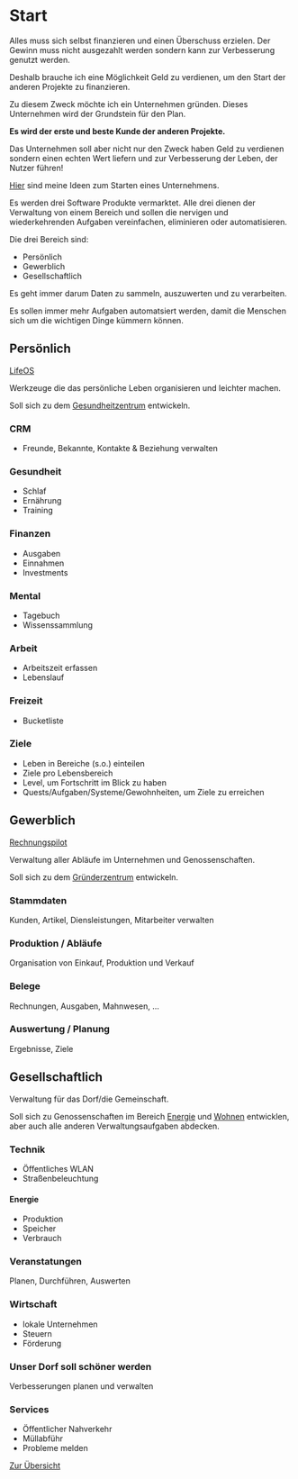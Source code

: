 # Start

Alles muss sich selbst finanzieren und einen Überschuss erzielen. Der Gewinn muss nicht ausgezahlt werden sondern kann zur Verbesserung genutzt werden.

Deshalb brauche ich eine Möglichkeit Geld zu verdienen, um den Start der  anderen Projekte zu finanzieren.

Zu diesem Zweck möchte ich ein Unternehmen gründen. Dieses Unternehmen wird der Grundstein für den Plan.

**Es wird der erste und beste Kunde der anderen Projekte.**

Das Unternehmen soll aber nicht nur den Zweck haben Geld zu verdienen sondern einen echten Wert liefern und zur Verbesserung der Leben, der Nutzer führen!

[Hier](../business/starten.md) sind meine Ideen zum Starten eines Unternehmens.

Es werden drei Software Produkte vermarktet. Alle drei dienen der Verwaltung von einem Bereich und sollen die nervigen und wiederkehrenden Aufgaben vereinfachen, eliminieren oder automatisieren.

Die drei Bereich sind:

- Persönlich
- Gewerblich
- Gesellschaftlich

Es geht immer darum Daten zu sammeln, auszuwerten und zu verarbeiten. 

Es sollen immer mehr Aufgaben automatsiert werden, damit die Menschen sich um die wichtigen Dinge kümmern können.

## Persönlich

[LifeOS](https://github.com/LifeOS-HQ/lifeos)

Werkzeuge die das persönliche Leben organisieren und leichter machen.

Soll sich zu dem [Gesundheitzentrum](./gesundheit.md) entwickeln.

### CRM

- Freunde, Bekannte, Kontakte & Beziehung verwalten

### Gesundheit

- Schlaf
- Ernährung
- Training

### Finanzen

- Ausgaben
- Einnahmen
- Investments

### Mental

- Tagebuch
- Wissenssammlung

### Arbeit

- Arbeitszeit erfassen
- Lebenslauf

### Freizeit

- Bucketliste

### Ziele

- Leben in Bereiche (s.o.) einteilen
- Ziele pro Lebensbereich
- Level, um Fortschritt im Blick zu haben
- Quests/Aufgaben/Systeme/Gewohnheiten, um Ziele zu erreichen

## Gewerblich

[Rechnungspilot](https://www.rechnungspilot.de)

Verwaltung aller Abläufe im Unternehmen und Genossenschaften.

Soll sich zu dem [Gründerzentrum](./wirtschaft.md) entwickeln.

### Stammdaten

Kunden, Artikel, Diensleistungen, Mitarbeiter verwalten

### Produktion / Abläufe

Organisation von Einkauf, Produktion und Verkauf

### Belege

Rechnungen, Ausgaben, Mahnwesen, ...

### Auswertung / Planung

Ergebnisse, Ziele

## Gesellschaftlich

Verwaltung für das Dorf/die Gemeinschaft.

Soll sich zu Genossenschaften im Bereich [Energie](./energie) und [Wohnen](./wohnen.md) entwicklen, aber auch alle anderen Verwaltungsaufgaben abdecken.

### Technik

- Öffentliches WLAN
- Straßenbeleuchtung

#### Energie

- Produktion
- Speicher
- Verbrauch

### Veranstatungen

Planen, Durchführen, Auswerten

### Wirtschaft

- lokale Unternehmen
- Steuern
- Förderung

### Unser Dorf soll schöner werden

Verbesserungen planen und verwalten

### Services

- Öffentlicher Nahverkehr
- Müllabführ
- Probleme melden

[Zur Übersicht](./masterplan.md)
